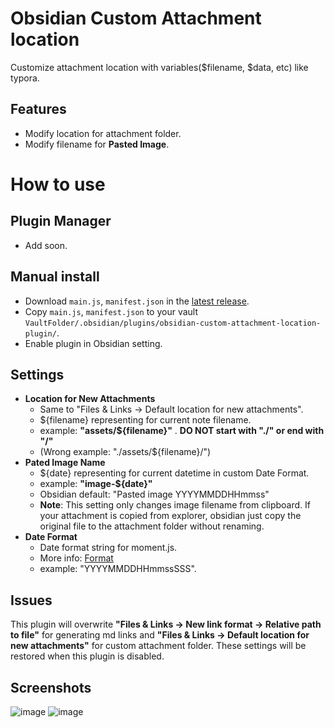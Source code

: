 # Obsidian Custom Attachment location

Customize attachment location with variables($filename, $data, etc) like typora.

## Features
* Modify location for attachment folder.
* Modify filename for **Pasted Image**.

# How to use

## Plugin Manager
- Add soon.

## Manual install
- Download `main.js`, `manifest.json` in the [latest release](https://github.com/RainCat1998/obsidian-custom-attachment-location-plugin/releases/latest).
- Copy `main.js`, `manifest.json` to your vault `VaultFolder/.obsidian/plugins/obsidian-custom-attachment-location-plugin/`.
- Enable plugin in Obsidian setting.

## Settings
- **Location for New Attachments**
  - Same to "Files & Links -> Default location for new attachments".
  - ${filename} representing for current note filename.
  - example: **"assets/${filename}"** . **DO NOT start with "./" or end with "/"**
  - (Wrong example: "./assets/${filename}/")
- **Pated Image Name**
  - ${date} representing for current datetime in custom Date Format.
  - example: **"image-${date}"**
  - Obsidian default: "Pasted image YYYYMMDDHHmmss"
  - **Note**: This setting only changes image filename from clipboard. If your attachment is copied from explorer, obsidian just copy the original file to the attachment folder without renaming.
- **Date Format**
  - Date format string for moment.js.
  - More info: [Format](https://momentjs.com/docs/#/displaying/format/)
  - example: "YYYYMMDDHHmmssSSS".

## Issues
This plugin will overwrite **"Files & Links -> New link format -> Relative path to file"** for generating md links and **"Files & Links -> Default location for new attachments"** for custom attachment folder.
These settings will be restored when this plugin is disabled.
## Screenshots
![image](https://user-images.githubusercontent.com/36730607/138717686-1f62b499-25ae-4662-bd50-6187c142b747.png)
![image](https://user-images.githubusercontent.com/36730607/138718244-f13c8f74-5347-4fef-8836-c42caa663c61.png)
